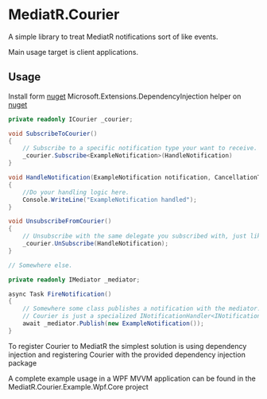 # MediatR.Courier

A simple library to treat MediatR notifications sort of like events.

Main usage target is client applications.

## Usage

Install form [nuget](https://www.nuget.org/packages/MediatR.Courier/)
Microsoft.Extensions.DependencyInjection helper on [nuget](https://www.nuget.org/packages/MediatR.Courier.DependencyInjection/)

```c#
private readonly ICourier _courier;

void SubscribeToCourier()
{
    // Subscribe to a specific notification type your want to receive.
    _courier.Subscribe<ExampleNotification>(HandleNotification)
}

void HandleNotification(ExampleNotification notification, CancellationToken cancellationToken)
{
    //Do your handling logic here.
    Console.WriteLine("ExampleNotification handled");
}

void UnsubscribeFromCourier()
{
    // Unsubscribe with the same delegate you subscribed with, just like with events.
    _courier.UnSubscribe(HandleNotification);
}

// Somewhere else.

private readonly IMediator _mediator;

async Task FireNotification()
{
    // Somewhere some class publishes a notification with the mediator.
    // Courier is just a specialized INotificationHandler<INotification> implementation.
    await _mediator.Publish(new ExampleNotification());
}
```

To register Courier to MediatR the simplest solution is using dependency injection and registering Courier with the provided dependency injection package

A complete example usage in a WPF MVVM application can be found in the MediatR.Courier.Example.Wpf.Core project